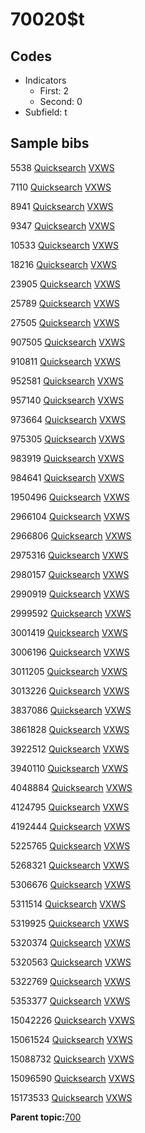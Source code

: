 # 70020$t

## Codes

-   Indicators
    -   First: 2
    -   Second: 0
-   Subfield: t

## Sample bibs

5538 [Quicksearch](https://search.library.yale.edu/catalog/5538) [VXWS](http://prodorbis.library.yale.edu:7014/vxws/GetHoldingsService?bibId=5538)

7110 [Quicksearch](https://search.library.yale.edu/catalog/7110) [VXWS](http://prodorbis.library.yale.edu:7014/vxws/GetHoldingsService?bibId=7110)

8941 [Quicksearch](https://search.library.yale.edu/catalog/8941) [VXWS](http://prodorbis.library.yale.edu:7014/vxws/GetHoldingsService?bibId=8941)

9347 [Quicksearch](https://search.library.yale.edu/catalog/9347) [VXWS](http://prodorbis.library.yale.edu:7014/vxws/GetHoldingsService?bibId=9347)

10533 [Quicksearch](https://search.library.yale.edu/catalog/10533) [VXWS](http://prodorbis.library.yale.edu:7014/vxws/GetHoldingsService?bibId=10533)

18216 [Quicksearch](https://search.library.yale.edu/catalog/18216) [VXWS](http://prodorbis.library.yale.edu:7014/vxws/GetHoldingsService?bibId=18216)

23905 [Quicksearch](https://search.library.yale.edu/catalog/23905) [VXWS](http://prodorbis.library.yale.edu:7014/vxws/GetHoldingsService?bibId=23905)

25789 [Quicksearch](https://search.library.yale.edu/catalog/25789) [VXWS](http://prodorbis.library.yale.edu:7014/vxws/GetHoldingsService?bibId=25789)

27505 [Quicksearch](https://search.library.yale.edu/catalog/27505) [VXWS](http://prodorbis.library.yale.edu:7014/vxws/GetHoldingsService?bibId=27505)

907505 [Quicksearch](https://search.library.yale.edu/catalog/907505) [VXWS](http://prodorbis.library.yale.edu:7014/vxws/GetHoldingsService?bibId=907505)

910811 [Quicksearch](https://search.library.yale.edu/catalog/910811) [VXWS](http://prodorbis.library.yale.edu:7014/vxws/GetHoldingsService?bibId=910811)

952581 [Quicksearch](https://search.library.yale.edu/catalog/952581) [VXWS](http://prodorbis.library.yale.edu:7014/vxws/GetHoldingsService?bibId=952581)

957140 [Quicksearch](https://search.library.yale.edu/catalog/957140) [VXWS](http://prodorbis.library.yale.edu:7014/vxws/GetHoldingsService?bibId=957140)

973664 [Quicksearch](https://search.library.yale.edu/catalog/973664) [VXWS](http://prodorbis.library.yale.edu:7014/vxws/GetHoldingsService?bibId=973664)

975305 [Quicksearch](https://search.library.yale.edu/catalog/975305) [VXWS](http://prodorbis.library.yale.edu:7014/vxws/GetHoldingsService?bibId=975305)

983919 [Quicksearch](https://search.library.yale.edu/catalog/983919) [VXWS](http://prodorbis.library.yale.edu:7014/vxws/GetHoldingsService?bibId=983919)

984641 [Quicksearch](https://search.library.yale.edu/catalog/984641) [VXWS](http://prodorbis.library.yale.edu:7014/vxws/GetHoldingsService?bibId=984641)

1950496 [Quicksearch](https://search.library.yale.edu/catalog/1950496) [VXWS](http://prodorbis.library.yale.edu:7014/vxws/GetHoldingsService?bibId=1950496)

2966104 [Quicksearch](https://search.library.yale.edu/catalog/2966104) [VXWS](http://prodorbis.library.yale.edu:7014/vxws/GetHoldingsService?bibId=2966104)

2966806 [Quicksearch](https://search.library.yale.edu/catalog/2966806) [VXWS](http://prodorbis.library.yale.edu:7014/vxws/GetHoldingsService?bibId=2966806)

2975316 [Quicksearch](https://search.library.yale.edu/catalog/2975316) [VXWS](http://prodorbis.library.yale.edu:7014/vxws/GetHoldingsService?bibId=2975316)

2980157 [Quicksearch](https://search.library.yale.edu/catalog/2980157) [VXWS](http://prodorbis.library.yale.edu:7014/vxws/GetHoldingsService?bibId=2980157)

2990919 [Quicksearch](https://search.library.yale.edu/catalog/2990919) [VXWS](http://prodorbis.library.yale.edu:7014/vxws/GetHoldingsService?bibId=2990919)

2999592 [Quicksearch](https://search.library.yale.edu/catalog/2999592) [VXWS](http://prodorbis.library.yale.edu:7014/vxws/GetHoldingsService?bibId=2999592)

3001419 [Quicksearch](https://search.library.yale.edu/catalog/3001419) [VXWS](http://prodorbis.library.yale.edu:7014/vxws/GetHoldingsService?bibId=3001419)

3006196 [Quicksearch](https://search.library.yale.edu/catalog/3006196) [VXWS](http://prodorbis.library.yale.edu:7014/vxws/GetHoldingsService?bibId=3006196)

3011205 [Quicksearch](https://search.library.yale.edu/catalog/3011205) [VXWS](http://prodorbis.library.yale.edu:7014/vxws/GetHoldingsService?bibId=3011205)

3013226 [Quicksearch](https://search.library.yale.edu/catalog/3013226) [VXWS](http://prodorbis.library.yale.edu:7014/vxws/GetHoldingsService?bibId=3013226)

3837086 [Quicksearch](https://search.library.yale.edu/catalog/3837086) [VXWS](http://prodorbis.library.yale.edu:7014/vxws/GetHoldingsService?bibId=3837086)

3861828 [Quicksearch](https://search.library.yale.edu/catalog/3861828) [VXWS](http://prodorbis.library.yale.edu:7014/vxws/GetHoldingsService?bibId=3861828)

3922512 [Quicksearch](https://search.library.yale.edu/catalog/3922512) [VXWS](http://prodorbis.library.yale.edu:7014/vxws/GetHoldingsService?bibId=3922512)

3940110 [Quicksearch](https://search.library.yale.edu/catalog/3940110) [VXWS](http://prodorbis.library.yale.edu:7014/vxws/GetHoldingsService?bibId=3940110)

4048884 [Quicksearch](https://search.library.yale.edu/catalog/4048884) [VXWS](http://prodorbis.library.yale.edu:7014/vxws/GetHoldingsService?bibId=4048884)

4124795 [Quicksearch](https://search.library.yale.edu/catalog/4124795) [VXWS](http://prodorbis.library.yale.edu:7014/vxws/GetHoldingsService?bibId=4124795)

4192444 [Quicksearch](https://search.library.yale.edu/catalog/4192444) [VXWS](http://prodorbis.library.yale.edu:7014/vxws/GetHoldingsService?bibId=4192444)

5225765 [Quicksearch](https://search.library.yale.edu/catalog/5225765) [VXWS](http://prodorbis.library.yale.edu:7014/vxws/GetHoldingsService?bibId=5225765)

5268321 [Quicksearch](https://search.library.yale.edu/catalog/5268321) [VXWS](http://prodorbis.library.yale.edu:7014/vxws/GetHoldingsService?bibId=5268321)

5306676 [Quicksearch](https://search.library.yale.edu/catalog/5306676) [VXWS](http://prodorbis.library.yale.edu:7014/vxws/GetHoldingsService?bibId=5306676)

5311514 [Quicksearch](https://search.library.yale.edu/catalog/5311514) [VXWS](http://prodorbis.library.yale.edu:7014/vxws/GetHoldingsService?bibId=5311514)

5319925 [Quicksearch](https://search.library.yale.edu/catalog/5319925) [VXWS](http://prodorbis.library.yale.edu:7014/vxws/GetHoldingsService?bibId=5319925)

5320374 [Quicksearch](https://search.library.yale.edu/catalog/5320374) [VXWS](http://prodorbis.library.yale.edu:7014/vxws/GetHoldingsService?bibId=5320374)

5320563 [Quicksearch](https://search.library.yale.edu/catalog/5320563) [VXWS](http://prodorbis.library.yale.edu:7014/vxws/GetHoldingsService?bibId=5320563)

5322769 [Quicksearch](https://search.library.yale.edu/catalog/5322769) [VXWS](http://prodorbis.library.yale.edu:7014/vxws/GetHoldingsService?bibId=5322769)

5353377 [Quicksearch](https://search.library.yale.edu/catalog/5353377) [VXWS](http://prodorbis.library.yale.edu:7014/vxws/GetHoldingsService?bibId=5353377)

15042226 [Quicksearch](https://search.library.yale.edu/catalog/15042226) [VXWS](http://prodorbis.library.yale.edu:7014/vxws/GetHoldingsService?bibId=15042226)

15061524 [Quicksearch](https://search.library.yale.edu/catalog/15061524) [VXWS](http://prodorbis.library.yale.edu:7014/vxws/GetHoldingsService?bibId=15061524)

15088732 [Quicksearch](https://search.library.yale.edu/catalog/15088732) [VXWS](http://prodorbis.library.yale.edu:7014/vxws/GetHoldingsService?bibId=15088732)

15096590 [Quicksearch](https://search.library.yale.edu/catalog/15096590) [VXWS](http://prodorbis.library.yale.edu:7014/vxws/GetHoldingsService?bibId=15096590)

15173533 [Quicksearch](https://search.library.yale.edu/catalog/15173533) [VXWS](http://prodorbis.library.yale.edu:7014/vxws/GetHoldingsService?bibId=15173533)

**Parent topic:**[700](../../tags/700/700.md)

